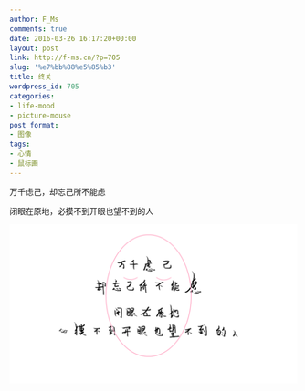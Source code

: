 ```yaml
---
author: F_Ms
comments: true
date: 2016-03-26 16:17:20+00:00
layout: post
link: http://f-ms.cn/?p=705
slug: '%e7%bb%88%e5%85%b3'
title: 终关
wordpress_id: 705
categories:
- life-mood
- picture-mouse
post_format:
- 图像
tags:
- 心情
- 鼠标画
---
```


万千虑己，却忘己所不能虑




闭眼在原地，必摸不到开眼也望不到的人


![万千虑己却忘己所不能虑，闭眼在原地必摸不到开眼也望不到的人_20160326](/img/post/wp/2016/03/万千虑己却忘己所不能虑，闭眼在原地必摸不到开眼也望不到的人_20160326-.png)
